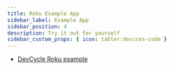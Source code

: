 ```yaml
---
title: Roku Example App
sidebar_label: Example App
sidebar_position: 4
description: Try it out for yourself
sidebar_custom_props: { icon: tabler:devices-code }
---
```



- [DevCycle Roku example](https://github.com/DevCycleHQ/roku-client-sdk/tree/main/test-app)

